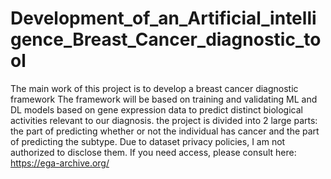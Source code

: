 # Development_of_an_Artificial_intelligence_Breast_Cancer_diagnostic_tool
 The main work of this project is to develop a breast cancer diagnostic framework  The framework will be based on training and validating ML and DL models based on gene expression data to predict distinct biological activities relevant to our diagnosis. the project is divided into 2 large parts: the part of predicting whether or not the individual has cancer and the part of predicting the subtype. Due to dataset privacy policies, I am not authorized to disclose them. If you need access, please consult here: https://ega-archive.org/
